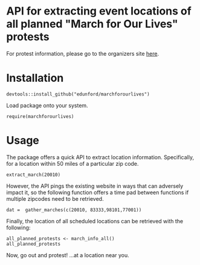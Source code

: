 # API for extracting event locations of all planned "March for Our Lives" protests

For protest information, please go to the organizers site [here](https://event.marchforourlives.com/event/march-our-lives-events/search/).

# Installation 
```
devtools::install_github("edunford/marchforourlives")
```

Load package onto your system.

```
require(marchforourlives)
```

# Usage

The package offers a quick API to extract location information. Specifically, for a location within 50 miles of a particular zip code. 

```
extract_march(20010)
```


However, the API pings the existing website in ways that can adversely impact it, so the following function offers a time pad between functions if multiple zipcodes need to be retrieved. 

```
dat =  gather_marches(c(20010, 83333,98101,77001))
```


Finally, the location of all scheduled locations can be retrieved with the following:

```
all_planned_protests <- march_info_all()
all_planned_protests
```

Now, go out and protest! ...at a location near you.  
